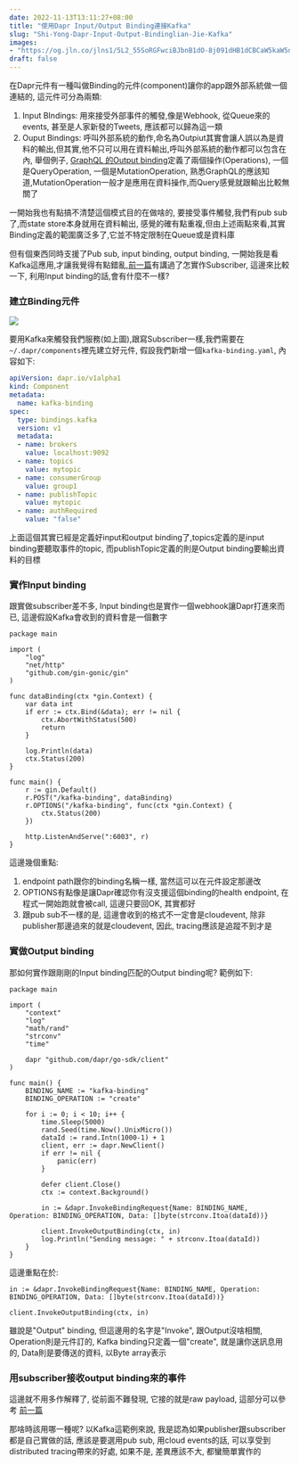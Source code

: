 ```yaml
---
date: 2022-11-13T13:11:27+08:00
title: "使用Dapr Input/Output Binding連接Kafka"
slug: "Shi-Yong-Dapr-Input-Output-Bindinglian-Jie-Kafka"
images: 
- "https://og.jln.co/jlns1/5L2_55SoRGFwciBJbnB1dO-8j091dHB1dCBCaW5kaW5n6YCj5o6lS2Fma2E"
draft: false
---
```

在Dapr元件有一種叫做Binding的元件(component)讓你的app跟外部系統做一個連結的, 這元件可分為兩類:

1. Input BIndings: 用來接受外部事件的觸發,像是Webhook, 從Queue來的events, 甚至是人家新發的Tweets, 應該都可以歸為這一類
2. Ouput Bindings: 呼叫外部系統的動作,命名為Outpiut其實會讓人誤以為是資料的輸出,但其實,他不只可以用在資料輸出,呼叫外部系統的動作都可以包含在內, 舉個例子, [GraphQL 的Output binding](https://github.com/dapr/components-contrib/tree/master/bindings/graphql)定義了兩個操作(Operations), 一個是QueryOperation, 一個是MutationOperation, 熟悉GraphQL的應該知道,MutationOperation一般才是應用在資料操作,而Query感覺就跟輸出比較無關了

一開始我也有點搞不清楚這個模式目的在做啥的, 要接受事件觸發,我們有pub sub了,而state store本身就用在資料輸出, 感覺的確有點重複,但由上述兩點來看,其實Binding定義的範圍廣泛多了,它並不特定限制在Queue或是資料庫

但有個東西同時支援了Pub sub, input binding, output binding, 一開始我是看Kafka這應用,才讓我覺得有點錯亂,[前一篇](dapr-raw-payload-pub-sub)有講過了怎實作Subscriber, 這邊來比較一下, 利用Input binding的話,會有什麼不一樣?

### 建立Binding元件
![](/post/images/55875EA9-6C5C-48BB-8289-FF95B5CB5409.jpeg)

要用Kafka來觸發我們服務(如上圖),跟寫Subscriber一樣,我們需要在`~/.dapr/components`裡先建立好元件, 假設我們新增一個`kafka-binding.yaml`, 內容如下:

```yaml
apiVersion: dapr.io/v1alpha1
kind: Component
metadata:
  name: kafka-binding
spec:
  type: bindings.kafka
  version: v1
  metadata:
  - name: brokers
    value: localhost:9092
  - name: topics
    value: mytopic
  - name: consumerGroup
    value: group1
  - name: publishTopic
    value: mytopic
  - name: authRequired
    value: "false"
```

上面這個其實已經是定義好input和output binding了,topics定義的是input binding要聽取事件的topic, 而publishTopic定義的則是Output binding要輸出資料的目標

### 實作Input binding

跟實做subscriber差不多, Input binding也是實作一個webhook讓Dapr打進來而已, 這邊假設Kafka會收到的資料會是一個數字

```golang
package main

import (
    "log"
    "net/http"
    "github.com/gin-gonic/gin"
)

func dataBinding(ctx *gin.Context) {
    var data int
    if err := ctx.Bind(&data); err != nil {
        ctx.AbortWithStatus(500)
        return
    }
  
    log.Println(data)
    ctx.Status(200)
}

func main() {
    r := gin.Default()
    r.POST("/kafka-binding", dataBinding)
    r.OPTIONS("/kafka-binding", func(ctx *gin.Context) {
        ctx.Status(200)
    })

    http.ListenAndServe(":6003", r)
}
```

這邊幾個重點:
1. endpoint path跟你的binding名稱一樣, 當然這可以在元件設定那邊改
2. OPTIONS有點像是讓Dapr確認你有沒支援這個binding的health endpoint, 在程式一開始跑就會被call, 這邊只要回OK, 其實都好
3. 跟pub sub不一樣的是, 這邊會收到的格式不一定會是cloudevent, 除非publisher那邊過來的就是cloudevent, 因此, tracing應該是追蹤不到才是

### 實做Output binding
那如何實作跟剛剛的Input binding匹配的Output binding呢? 範例如下:

```golang
package main

import (
    "context"
    "log"
    "math/rand"
    "strconv"
    "time"
    
    dapr "github.com/dapr/go-sdk/client"
)

func main() {
    BINDING_NAME := "kafka-binding"
    BINDING_OPERATION := "create"

    for i := 0; i < 10; i++ {
        time.Sleep(5000)
        rand.Seed(time.Now().UnixMicro())
        dataId := rand.Intn(1000-1) + 1
        client, err := dapr.NewClient()
        if err != nil {
            panic(err)
        }

        defer client.Close()
        ctx := context.Background()

        in := &dapr.InvokeBindingRequest{Name: BINDING_NAME, Operation: BINDING_OPERATION, Data: []byte(strconv.Itoa(dataId))}

        client.InvokeOutputBinding(ctx, in)
        log.Println("Sending message: " + strconv.Itoa(dataId))
    }
}
```

這邊重點在於:
```golang
in := &dapr.InvokeBindingRequest{Name: BINDING_NAME, Operation: BINDING_OPERATION, Data: []byte(strconv.Itoa(dataId))}

client.InvokeOutputBinding(ctx, in)
```
雖說是"Output" binding, 但這邊用的名字是"Invoke", 跟Output沒啥相關, Operation則是元件訂的, Kafka binding只定義一個"create", 就是讓你送訊息用的, Data則是要傳送的資料, 以Byte array表示

### 用subscriber接收output binding來的事件

這邊就不用多作解釋了, 從前面不難發現, 它接的就是raw payload, 這部分可以參考 [前一篇](dapr-raw-payload-pub-sub) 

那啥時該用哪一種呢? 以Kafka這範例來說, 我是認為如果publisher跟subscriber都是自己實做的話, 應該是要選用pub sub, 用cloud events的話, 可以享受到distributed tracing帶來的好處, 如果不是, 差異應該不大, 都蠻簡單實作的